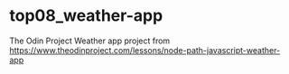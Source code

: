 # top08_weather-app
The Odin Project Weather app project from https://www.theodinproject.com/lessons/node-path-javascript-weather-app
